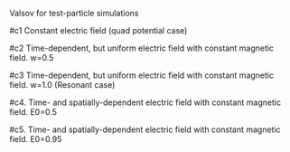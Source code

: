 Valsov for test-particle simulations

#c1 Constant electric field (quad potential case)

#c2 Time-dependent, but uniform electric field with constant magnetic
field. w=0.5

#c3 Time-dependent, but uniform electric field with constant magnetic
field. w=1.0 (Resonant case)

#c4. Time- and spatially-dependent electric field with constant
 magnetic field. E0=0.5

#c5. Time- and spatially-dependent electric field with constant
 magnetic field. E0=0.95


